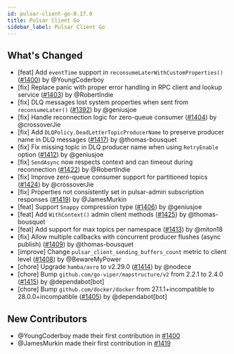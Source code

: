 ```yaml
---
id: pulsar-client-go-0.17.0
title: Pulsar Client Go
sidebar_label: Pulsar Client Go
---
```


## What's Changed

* [feat] Add `eventTime` support in `reconsumeLaterWithCustomProperties()` ([#1400](https://github.com/apache/pulsar-client-go/pull/1400)) by @YoungCoderboy
* [fix] Replace panic with proper error handling in RPC client and lookup service ([#1403](https://github.com/apache/pulsar-client-go/pull/1403)) by @RobertIndie
* [fix] DLQ messages lost system properties when sent from `reconsumeLater()` ([#1392](https://github.com/apache/pulsar-client-go/pull/1392)) by @geniusjoe
* [fix] Handle reconnection logic for zero-queue consumer ([#1404](https://github.com/apache/pulsar-client-go/pull/1404)) by @crossoverJie
* [fix] Add `DLQPolicy.DeadLetterTopicProducerName` to preserve producer name in DLQ messages ([#1417](https://github.com/apache/pulsar-client-go/pull/1417)) by @thomas-bousquet
* [fix] Fix missing topic in DLQ producer name when using `RetryEnable` option ([#1412](https://github.com/apache/pulsar-client-go/pull/1412)) by @geniusjoe
* [fix] `SendAsync` now respects context and can timeout during reconnection ([#1422](https://github.com/apache/pulsar-client-go/pull/1422)) by @RobertIndie
* [fix] Improve zero-queue consumer support for partitioned topics ([#1424](https://github.com/apache/pulsar-client-go/pull/1424)) by @crossoverJie
* [fix] Properties not consistently set in pulsar-admin subscription responses ([#1419](https://github.com/apache/pulsar-client-go/pull/1419)) by @JamesMurkin
* [feat] Support `Snappy` compression type ([#1406](https://github.com/apache/pulsar-client-go/pull/1406)) by @geniusjoe
* [feat] Add `WithContext()` admin client methods ([#1425](https://github.com/apache/pulsar-client-go/pull/1425)) by @thomas-bousquet
* [feat] Add support for max topics per namespace ([#1413](https://github.com/apache/pulsar-client-go/pull/1413)) by @miton18
* [fix] Allow multiple callbacks with concurrent producer flushes (async publish) ([#1409](https://github.com/apache/pulsar-client-go/pull/1409)) by @thomas-bousquet
* [improve] Change `pulsar_client_sending_buffers_count` metric to client level ([#1408](https://github.com/apache/pulsar-client-go/pull/1408)) by @BewareMyPower
* [chore] Upgrade `hamba/avro` to v2.29.0 ([#1414](https://github.com/apache/pulsar-client-go/pull/1414)) by @nodece
* [chore] Bump `github.com/go-viper/mapstructure/v2` from 2.2.1 to 2.4.0 ([#1415](https://github.com/apache/pulsar-client-go/pull/1415)) by @dependabot[bot]
* [chore] Bump `github.com/docker/docker` from 27.1.1+incompatible to 28.0.0+incompatible ([#1405](https://github.com/apache/pulsar-client-go/pull/1405)) by @dependabot[bot]

## New Contributors

* @YoungCoderboy made their first contribution in [#1400](https://github.com/apache/pulsar-client-go/pull/1400)
* @JamesMurkin made their first contribution in [#1419](https://github.com/apache/pulsar-client-go/pull/1419)